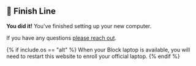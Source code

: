 ## 🏁 Finish Line
__You did it!__ You've finished setting up your new computer. 

If you have any questions [please reach out](/help).

{% if include.os == "alt" %}
When your Block laptop is available, you will need to restart this website to enroll your official laptop.
{% endif %}
